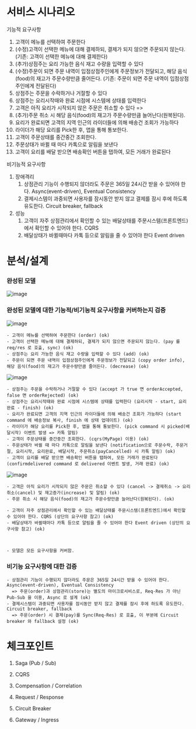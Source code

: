 # 서비스 시나리오

기능적 요구사항

1. 고객이 메뉴를 선택하여 주문한다
2. (수정)고객이 선택한 메뉴에 대해 결제하되, 결제가 되지 않으면 주문되지 않는다. (기존: 고객이 선택한 메뉴에 대해 결제한다)
3. (추가)상점주는 요리 가능한 음식 재고 수량을 입력할 수 있다
4. (수정)주문이 되면 주문 내역이 입점상점주인에게 주문정보가 전달되고, 해당 음식(food)의 재고가 주문수량만큼 줄어든다. (기존: 주문이 되면 주문 내역이 입점상점주인에게 전달된다)
5. 상점주는 주문을 수락하거나 거절할 수 있다
6. 상점주는 요리시작때와 완료 시점에 시스템에 상태를 입력한다
7. 고객은 아직 요리가 시작되지 않은 주문은 취소할 수 있다 => 
8. (추가)주문 취소 시 해당 음식(food)의 재고가 주문수량만큼 늘어난다(원복된다).
9. 요리가 완료되면 고객의 지역 인근의 라이더들에 의해 배송건 조회가 가능하다
10. 라이더가 해당 요리를 Pick한 후, 앱을 통해 통보한다.
11. 고객이 주문상태를 중간중간 조회한다.
12. 주문상태가 바뀔 때 마다 카톡으로 알림을 보낸다
13. 고객이 요리를 배달 받으면 배송확인 버튼을 탭하여, 모든 거래가 완료된다

비기능적 요구사항

1. 장애격리
    1. 상점관리 기능이 수행되지 않더라도 주문은 365일 24시간 받을 수 있어야 한다. Async(event-driven), Eventual Consistency
    1. 결제시스템이 과중되면 사용자를 잠시동안 받지 않고 결제를 잠시 후에 하도록 유도한다. Circuit breaker, fallback
1. 성능
    1. 고객이 자주 상점관리에서 확인할 수 있는 배달상태를 주문시스템(프론트엔드)에서 확인할 수 있어야 한다. CQRS
    1. 배달상태가 바뀔때마다 카톡 등으로 알림을 줄 수 있어야 한다  Event driven


# 분석/설계

### 완성된 모델

![image](https://user-images.githubusercontent.com/119660065/205816305-adb263f9-b449-4201-b072-019c72c04e40.png)



### 완성된 모델에 대한 기능적/비기능적 요구사항을 커버하는지 검증

![image](https://user-images.githubusercontent.com/119660065/205815581-d6dd7bbf-3d43-4478-9f3b-2e9dbaeb1378.png)

    - 고객이 메뉴를 선택하여 주문한다 (order) (ok)
    - 고객이 선택한 메뉴에 대해 결제하되, 결제가 되지 않으면 주문되지 않는다. (pay 를 req/res 로 호출, sync) (ok) 
    - 상점주는 요리 가능한 음식 재고 수량을 입력할 수 있다 (add) (ok)
    - 주문이 되면 주문 내역이 입점상점주인에게 주문정보가 전달되고 (copy order info), 해당 음식(food)의 재고가 주문수량만큼 줄어든다. (decrease) (ok)


![image](https://user-images.githubusercontent.com/119660065/205819429-b42c85c4-eb65-4d08-a29e-f2ac01a5781c.png)

    - 상점주는 주문을 수락하거나 거절할 수 있다 (accept 가 true 면 orderAccepted, false 면 orderRejected) (ok)
    - 상점주는 요리시작때와 완료 시점에 시스템에 상태를 입력한다 (요리시작 - start, 요리완료 - finish) (ok)
    - 요리가 완료되면 고객의 지역 인근의 라이더들에 의해 배송건 조회가 가능하다 (start command 에 배송정보 복사, finish 에 상태 업데이트) (ok)
    - 라이더가 해당 요리를 Pick한 후, 앱을 통해 통보한다. (pick command 시 picked(배달시작) 이벤트 발생 => 카톡 알림)
    - 고객이 주문상태를 중간중간 조회한다. (cqrs(MyPage) 이용) (ok)
    - 주문상태가 바뀔 때 마다 카톡으로 알림을 보낸다 (notification으로 주문수락, 주문거절, 요리시작, 요리완료, 배달시작, 주문취소(payCancelled) 시 카톡 알림) (ok)
    - 고객이 요리를 배달 받으면 배송확인 버튼을 탭하여, 모든 거래가 완료된다 (confirmdelivered command 로 delivered 이벤트 발생, 거래 완료) (ok)
    
    
![image](https://user-images.githubusercontent.com/119660065/205821826-bb93d696-f32e-4aab-8b88-e4c2fde0fc7b.png)    
    
    - 고객은 아직 요리가 시작되지 않은 주문은 취소할 수 있다 (cancel -> 결제취소 -> 요리취소(cancel) 및 재고증가(increase) 및 알림) (ok)
    - 주문 취소 시 해당 음식(food)의 재고가 주문수량만큼 늘어난다(원복된다). (ok)
    
    - 고객이 자주 상점관리에서 확인할 수 있는 배달상태를 주문시스템(프론트엔드)에서 확인할 수 있어야 한다. CQRS (상단의 요구사항 참고) (ok)
    - 배달상태가 바뀔때마다 카톡 등으로 알림을 줄 수 있어야 한다 Event driven (상단의 요구사항 참고) (ok)


    
    - 모델은 모든 요구사항을 커버함.



### 비기능 요구사항에 대한 검증



    - 상점관리 기능이 수행되지 않더라도 주문은 365일 24시간 받을 수 있어야 한다. Async(event-driven), Eventual Consistency
      => 주문(order)과 상점관리(store)는 별도의 마이크로서비스로, Req-Res 가 아닌 Pub-Sub 을 이용, Async 로 설계 (ok)
    - 결제시스템이 과중되면 사용자를 잠시동안 받지 않고 결제를 잠시 후에 하도록 유도한다. Circuit breaker, fallback
      => 주문(order) 시 결제(pay)를 Sync(Req-Res) 로 호출, 이 부분에 Circuit breaker 와 fallback 설정 (ok) 



# 체크포인트

1. Saga (Pub / Sub)


 
1. CQRS



1. Compensation / Correlation



1. Request / Response



1. Circuit Breaker



1. Gateway / Ingress


